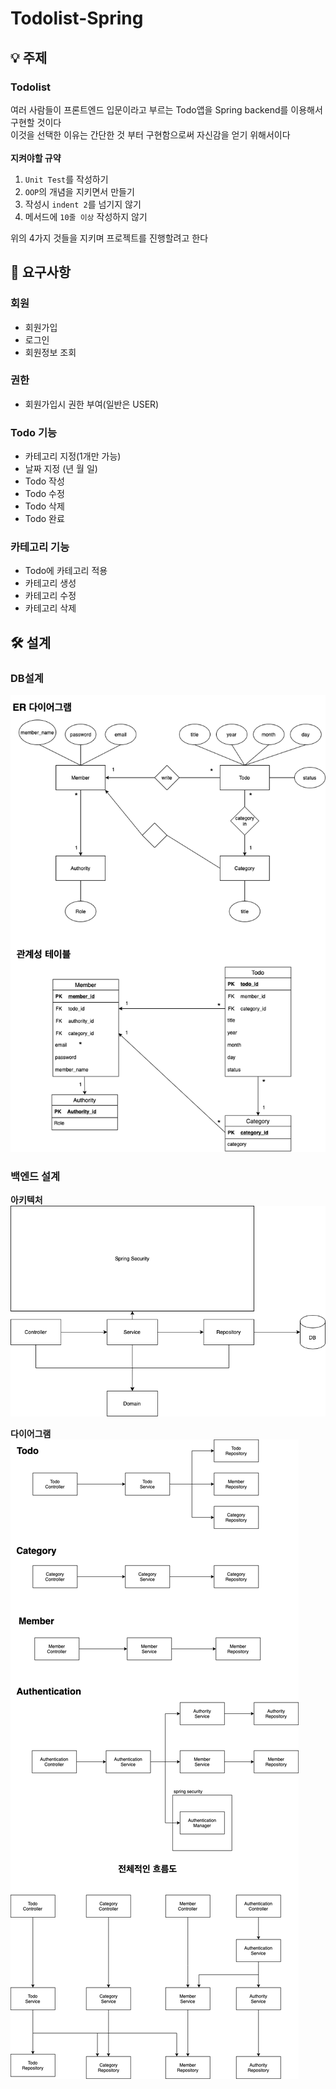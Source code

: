 # Todolist-Spring

## :bulb: 주제
### Todolist
여러 사람들이 프론트엔드 입문이라고 부르는 Todo앱을 Spring backend를 이용해서 구현할 것이다</br>
이것을 선택한 이유는 간단한 것 부터 구현함으로써 자신감을 얻기 위해서이다</br>
<br>**지켜야할 규약**
1. `Unit Test`를 작성하기
2. `OOP`의 개념을 지키면서 만들기
3. 작성시 `indent 2`를 넘기지 않기
4. 메서드에 `10줄 이상` 작성하지 않기

위의 4가지 것들을 지키며 프로젝트를 진행할려고 한다

## :mag_right: 요구사항
### 회원
- 회원가입
- 로그인
- 회원정보 조회
### 권한
- 회원가입시 권한 부여(일반은 USER)
### Todo 기능
- 카테고리 지정(1개만 가능)
- 날짜 지정 (년 월 일)
- Todo 작성
- Todo 수정
- Todo 삭제
- Todo 완료
### 카테고리 기능
- Todo에 카테고리 적용
- 카테고리 생성
- 카테고리 수정
- 카테고리 삭제

## :hammer_and_wrench: 설계
### DB설계
![DB](./img/Todolist-DB.png)

### 백엔드 설계
**아키텍처**
![Architecture](./img/Todolist-Architecture-2.png)

**다이어그램**
![Diagram](./img/Todolist-Diagram.png)

